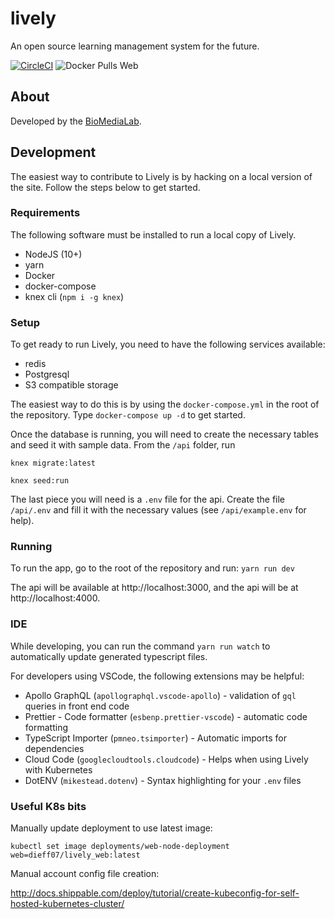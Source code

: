 # lively

An open source learning management system for the future.

[![CircleCI](https://circleci.com/gh/BioMediaLab/lively.svg?style=svg)](https://circleci.com/gh/BioMediaLab/lively)
![Docker Pulls Web](https://img.shields.io/docker/pulls/dieff07/lively_web.svg)

## About

Developed by the [BioMediaLab](http://www.biomedialab.net/).

## Development

The easiest way to contribute to Lively is by hacking on a local version of the site.
Follow the steps below to get started.

### Requirements

The following software must be installed to run a local copy of Lively.

- NodeJS (10+)
- yarn
- Docker
- docker-compose
- knex cli (`npm i -g knex`)

### Setup

To get ready to run Lively, you need to have the following services available:

- redis
- Postgresql
- S3 compatible storage

The easiest way to do this is by using the `docker-compose.yml` in the root of the repository.
Type `docker-compose up -d` to get started.

Once the database is running, you will need to create the necessary tables and seed it with sample data.
From the `/api` folder, run

`knex migrate:latest`

`knex seed:run`

The last piece you will need is a `.env` file for the api. Create the file `/api/.env` and fill it
with the necessary values (see `/api/example.env` for help).

### Running

To run the app, go to the root of the repository and run:
`yarn run dev`

The api will be available at http://localhost:3000, and the api will be at http://localhost:4000.

### IDE

While developing, you can run the command `yarn run watch` to automatically update generated typescript files.

For developers using VSCode, the following extensions may be helpful:

- Apollo GraphQL (`apollographql.vscode-apollo`) - validation of `gql` queries in front end code
- Prettier - Code formatter (`esbenp.prettier-vscode`) - automatic code formatting
- TypeScript Importer (`pmneo.tsimporter`) - Automatic imports for dependencies
- Cloud Code (`googlecloudtools.cloudcode`) - Helps when using Lively with Kubernetes
- DotENV (`mikestead.dotenv`) - Syntax highlighting for your `.env` files

### Useful K8s bits

Manually update deployment to use latest image:

`kubectl set image deployments/web-node-deployment web=dieff07/lively_web:latest`

Manual account config file creation:

http://docs.shippable.com/deploy/tutorial/create-kubeconfig-for-self-hosted-kubernetes-cluster/

